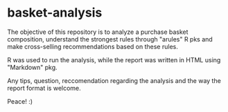 # basket-analysis
The objective of this repository is to analyze a purchase basket composition, understand the strongest rules through "arules" R pks and make cross-selling recommendations based on these rules.

R was used to run the analysis, while the report was written in HTML using "Markdown" pkg.

Any tips, question, reccomendation regarding the analysis and the way the report format is welcome. 

Peace! :)
